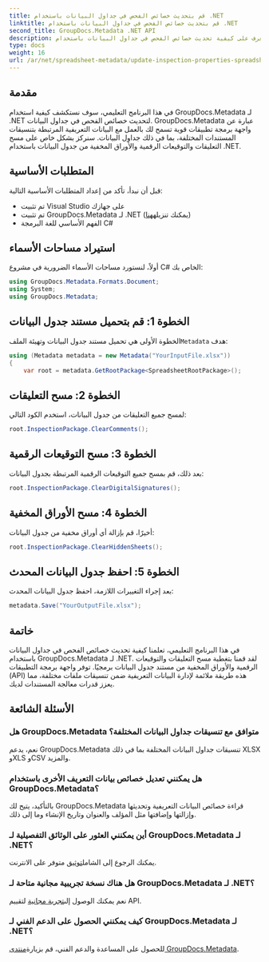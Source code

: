 ```yaml
---
title: قم بتحديث خصائص الفحص في جداول البيانات باستخدام .NET
linktitle: قم بتحديث خصائص الفحص في جداول البيانات باستخدام .NET
second_title: GroupDocs.Metadata .NET API
description: تعرف على كيفية تحديث خصائص الفحص في جداول البيانات باستخدام GroupDocs.Metadata لـ .NET. إدارة التعليقات والتوقيعات والأوراق المخفية بسهولة.
type: docs
weight: 16
url: /ar/net/spreadsheet-metadata/update-inspection-properties-spreadsheets/
---
```

## مقدمة
في هذا البرنامج التعليمي، سوف نستكشف كيفية استخدام GroupDocs.Metadata لـ .NET لتحديث خصائص الفحص في جداول البيانات. GroupDocs.Metadata عبارة عن واجهة برمجة تطبيقات قوية تسمح لك بالعمل مع البيانات التعريفية المرتبطة بتنسيقات المستندات المختلفة، بما في ذلك جداول البيانات. سنركز بشكل خاص على مسح التعليقات والتوقيعات الرقمية والأوراق المخفية من جدول البيانات باستخدام .NET.
## المتطلبات الأساسية
قبل أن نبدأ، تأكد من إعداد المتطلبات الأساسية التالية:
- تم تثبيت Visual Studio على جهازك
-  تم تثبيت GroupDocs.Metadata لـ .NET (يمكنك تنزيله[هنا](https://releases.groupdocs.com/metadata/net/))
- الفهم الأساسي للغة البرمجة C#

## استيراد مساحات الأسماء
أولاً، لنستورد مساحات الأسماء الضرورية في مشروع C# الخاص بك:
```csharp
using GroupDocs.Metadata.Formats.Document;
using System;
using GroupDocs.Metadata;
```
## الخطوة 1: قم بتحميل مستند جدول البيانات
 الخطوة الأولى هي تحميل مستند جدول البيانات وتهيئة الملف`Metadata` هدف:
```csharp
using (Metadata metadata = new Metadata("YourInputFile.xlsx"))
{
    var root = metadata.GetRootPackage<SpreadsheetRootPackage>();
```
## الخطوة 2: مسح التعليقات
لمسح جميع التعليقات من جدول البيانات، استخدم الكود التالي:
```csharp
root.InspectionPackage.ClearComments();
```
## الخطوة 3: مسح التوقيعات الرقمية
بعد ذلك، قم بمسح جميع التوقيعات الرقمية المرتبطة بجدول البيانات:
```csharp
root.InspectionPackage.ClearDigitalSignatures();
```
## الخطوة 4: مسح الأوراق المخفية
أخيرًا، قم بإزالة أي أوراق مخفية من جدول البيانات:
```csharp
root.InspectionPackage.ClearHiddenSheets();
```
## الخطوة 5: احفظ جدول البيانات المحدث
بعد إجراء التغييرات اللازمة، احفظ جدول البيانات المحدث:
```csharp
metadata.Save("YourOutputFile.xlsx");
```

## خاتمة
في هذا البرنامج التعليمي، تعلمنا كيفية تحديث خصائص الفحص في جداول البيانات باستخدام GroupDocs.Metadata لـ .NET. لقد قمنا بتغطية مسح التعليقات والتوقيعات الرقمية والأوراق المخفية من مستند جدول البيانات برمجيًا. توفر واجهة برمجة التطبيقات (API) هذه طريقة ملائمة لإدارة البيانات التعريفية ضمن تنسيقات ملفات مختلفة، مما يعزز قدرات معالجة المستندات لديك.

## الأسئلة الشائعة
### هل GroupDocs.Metadata متوافق مع تنسيقات جداول البيانات المختلفة؟
نعم، يدعم GroupDocs.Metadata تنسيقات جداول البيانات المختلفة بما في ذلك XLSX وXLS وCSV والمزيد.
### هل يمكنني تعديل خصائص بيانات التعريف الأخرى باستخدام GroupDocs.Metadata؟
بالتأكيد، يتيح لك GroupDocs.Metadata قراءة خصائص البيانات التعريفية وتحديثها وإزالتها وإضافتها مثل المؤلف والعنوان وتاريخ الإنشاء وما إلى ذلك.
### أين يمكنني العثور على الوثائق التفصيلية لـ GroupDocs.Metadata لـ .NET؟
 يمكنك الرجوع إلى الشامل[توثيق](https://reference.groupdocs.com/metadata/net/) متوفر على الانترنت.
### هل هناك نسخة تجريبية مجانية متاحة لـ GroupDocs.Metadata لـ .NET؟
 نعم يمكنك الوصول إلى[تجربة مجانية](https://releases.groupdocs.com/) لتقييم API.
### كيف يمكنني الحصول على الدعم الفني لـ GroupDocs.Metadata لـ .NET؟
 للحصول على المساعدة والدعم الفني، قم بزيارة[منتدى GroupDocs.Metadata](https://forum.groupdocs.com/c/metadata/14).
